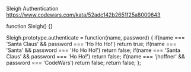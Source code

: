 Sleigh Authentication
https://www.codewars.com/kata/52adc142b2651f25a8000643

function Sleigh() {}

Sleigh.prototype.authenticate = function(name, password) {
  if(name === 'Santa Claus' && password === 'Ho Ho Ho!') return true;
  if(name === 'Santa' && password === 'Ho Ho Ho!') return false;
  if(name === 'Santa Claus' && password === 'Ho Ho!') return false;
  if(name === 'jhoffner' && password === 'CodeWars') return false;
  return false;
};